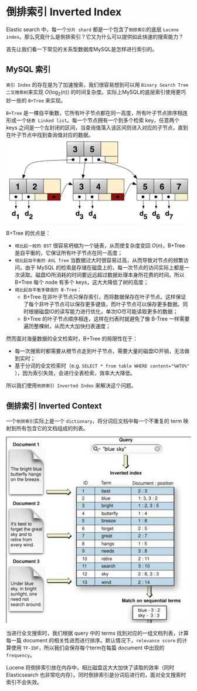 # 倒排索引 Inverted Index
Elastic search 中，每一个`分片 shard` 都是一个包含了`倒排索引`的底层 `Lucene index`。那么究竟什么是倒排索引？它又为什么可以提供如此快速的搜索能力？

首先让我们看一下常见的关系型数据库MySQL是怎样进行索引的。

## MySQL 索引
`索引 Index` 的存在是为了加速搜索，我们很容易想到可以用 `Binary Search Tree 二叉搜索树`来实现 $O(\log_2(n))$ 的时间复杂度。实际上MySQL的底层索引使用更巧妙一些的 `B+Tree` 来实现。

`B+Tree` 是一棵自平衡数，它所有叶子节点都在同一高度，所有叶子节点排序相连形成一个`链表 Linked list`。每一个节点拥有一个到多个检索 key，任意两个 keys 之间是一个左封闭的区间，当查询值落入该区间则进入对应的子节点，直到在叶子节点中找到查询值对应的数据。
![bplustree](/figures/bplustree.png)

B+Tree 的优点是：
- `相比起一般的 BST` 很容易坍缩为一个链表，从而使复杂度变回 $O(n)$，B+Tree 是自平衡的，它保证所有叶子节点在同一高度；
- `相比起自平衡的 AVL Tree` 当数据过大时很容易过高，从而导致对节点的频繁访问。由于 MySQL 的检索是存储在磁盘上的，每一次节点的访问实际上都是一次读取。磁盘IO所消耗的时间要远远超过数据处理本身所花费的时间。所以 B+Tree 每个 node 有多个 keys，这大大降低了树的高度；
- `相比起自平衡多键值的 B-Tree`：
  - B+Tree 在非叶子节点只保存索引，而将数据保存在叶子节点。这样保证了每个非叶子节点可以保存更多键值，而叶子节点可以保存更多数据。同时根据磁盘IO的读写能力进行优化，单次IO尽可能读取更多的数据；
  - B+Tree 的叶子节点顺序相连，这样在扫表时就避免了像 B-Tree 一样需要遍历整棵树，从而大大加快扫表速度；

然而面对海量数据的全文检索时，B+Tree 的局限性在于：
- 每一次搜索时都需要从根节点走到叶子节点，需要大量的磁盘IO开销，无法做到实时；
- 基于分词的全文检索时（e.g. `SELECT * from table WHERE content="%WTO%"` ），因为索引失效，会进行全表检索，效率大大降低。

所以我们使用`倒排索引 Inverted Index` 来解决这个问题。

## 倒排索引 Inverted Context

一个`倒排索引`实际上是一个 `dictionary`，将分词后文档中每一个不重复的 term 映射到所有包含它的文档组成的列表。

![inverted_index](/figures/inverted_index.png)

当进行全文搜索时，我们根据 query 中的 terms 找到对应的一组文档列表，计算每一篇 document 的相关性进而进行排序。默认情况下，`relevance score` 的计算使用 `TF-IDF`，所以我们会保存每个term在每篇 document 中出现的 `frequency`。

Lucene 将倒排索引放在内存中，相比磁盘这大大加快了读取的效率（同时 Elasticsearch 也非常吃内存）。同时倒排索引是分词后进行的，面对全文搜索时索引不会失效。